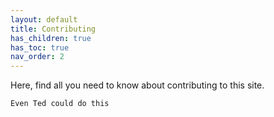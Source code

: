 ```yaml
---
layout: default
title: Contributing
has_children: true
has_toc: true
nav_order: 2
---
```


Here, find all you need to know about contributing to this site.

`Even Ted could do this`

